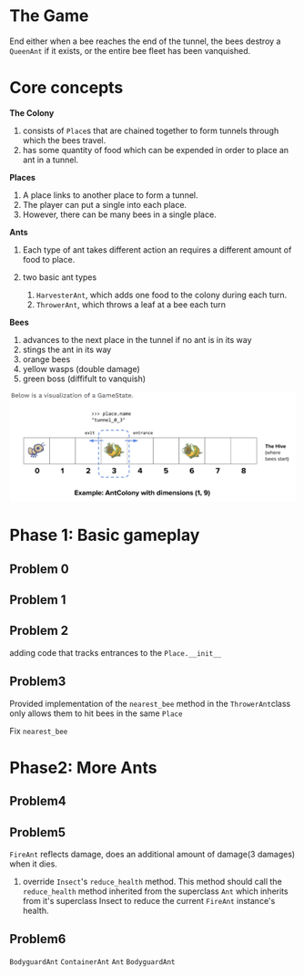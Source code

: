 # The Game

End either when a bee reaches the end of the tunnel, the bees destroy a `QueenAnt` if it exists, or the entire bee fleet has been vanquished.

# Core concepts

**The Colony**

1. consists of `Place`s that are chained together to form tunnels through which the bees travel.
2. has some quantity of food which can be expended in order to place an ant in a tunnel.

**Places**

1. A place links to another place to form a tunnel.
2. The player can put a single into each place.
3. However, there can be many bees in a single place.

**Ants**

1. Each type of ant takes different action an requires a different amount of food to place.
2. two basic ant types

   1. `HarvesterAnt`, which adds one food to the colony during each turn.
   2. `ThrowerAnt`, which throws a leaf at a bee each turn


**Bees**

1. advances to the next place in the tunnel if no ant is in its way
2. stings the ant in its way
3. orange bees
4. yellow wasps (double damage)
5. green boss (diffifult to vanquish)

![](tmpD143.png)

# Phase 1: Basic gameplay

## Problem 0

## Problem 1

## Problem 2

adding code that tracks entrances to the `Place.__init__`

## Problem3

Provided implementation of the `nearest_bee` method in the `ThrowerAnt`class only allows them to hit bees in the same `Place`

Fix `nearest_bee`

# Phase2: More Ants

## Problem4

## Problem5

`FireAnt` reflects damage, does an additional amount of damage(3 damages) when it dies.

1. override `Insect`'s `reduce_health` method. This method should call the `reduce_health` method inherited from the superclass `Ant` which inherits from it's superclass Insect to reduce the current `FireAnt` instance's health.

## Problem6

`BodyguardAnt` `ContainerAnt` `Ant` `BodyguardAnt`

